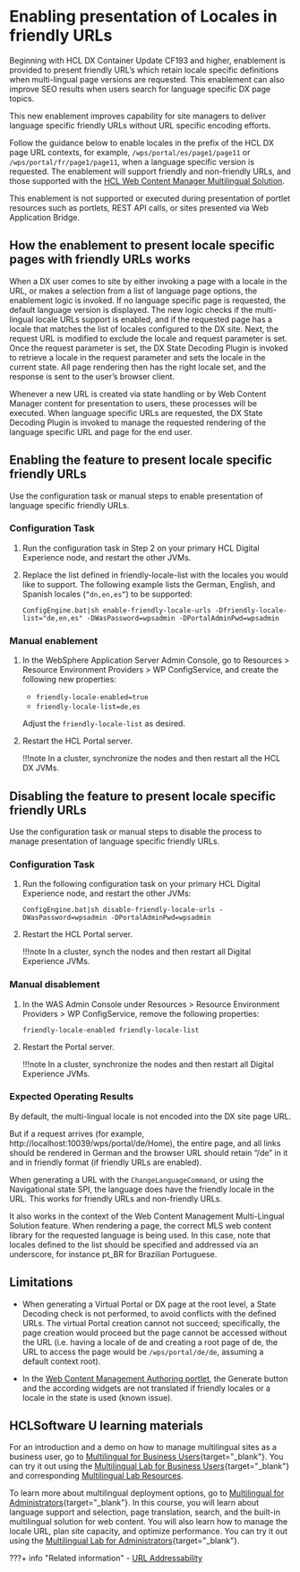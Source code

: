 # Enabling presentation of Locales in friendly URLs

Beginning with HCL DX Container Update CF193 and higher, enablement is provided to present friendly URL’s which retain locale specific definitions when multi-lingual page versions are requested. This enablement can also improve SEO results when users search for language specific DX page topics.

This new enablement improves capability for site managers to deliver language specific friendly URLs without URL specific encoding efforts.

Follow the guidance below to enable locales in the prefix of the HCL DX page URL contexts, for example, `/wps/portal/es/page1/page11` or `/wps/portal/fr/page1/page11`, when a language specific version is requested. The enablement will support friendly and non-friendly URLs, and those supported with the [HCL Web Content Manager Multilingual Solution](../../../../manage_content/wcm_authoring/multi_lingual/index.md).

This enablement is not supported or executed during presentation of portlet resources such as portlets, REST API calls, or sites presented via Web Application Bridge.

## How the enablement to present locale specific pages with friendly URLs works

When a DX user comes to site by either invoking a page with a locale in the URL, or makes a selection from a list of language page options, the enablement logic is invoked. If no language specific page is requested, the default language version is displayed. The new logic checks if the multi-lingual locale URLs support is enabled, and if the requested page has a locale that matches the list of locales configured to the DX site. Next, the request URL is modified to exclude the locale and request parameter is set. Once the request parameter is set, the DX State Decoding Plugin is invoked to retrieve a locale in the request parameter and sets the locale in the current state. All page rendering then has the right locale set, and the response is sent to the user’s browser client.

Whenever a new URL is created via state handling or by Web Content Manager content for presentation to users, these processes will be executed. When language specific URLs are requested, the DX State Decoding Plugin is invoked to manage the requested rendering of the language specific URL and page for the end user.

## Enabling the feature to present locale specific friendly URLs

Use the configuration task or manual steps to enable presentation of language specific friendly URLs.

### Configuration Task

1. Run the configuration task in Step 2 on your primary HCL Digital Experience node, and restart the other JVMs.

2. Replace the list defined in friendly-locale-list with the locales you would like to support.
The following example lists the German, English, and Spanish locales (`“dn,en,es”`) to be supported:

    ```ConfigEngine.bat|sh enable-friendly-locale-urls -Dfriendly-locale-list="de,en,es" -DWasPassword=wpsadmin -DPortalAdminPwd=wpsadmin```

### Manual enablement

1. In the WebSphere Application Server Admin Console, go to Resources > Resource Environment Providers > WP ConfigService, and create the following new properties:

    - `friendly-locale-enabled=true`
    - `friendly-locale-list=de,es`

    Adjust the `friendly-locale-list` as desired.

2. Restart the HCL Portal server.

    !!!note
        In a cluster, synchronize the nodes and then restart all the HCL DX JVMs.

## Disabling the feature to present locale specific friendly URLs

Use the configuration task or manual steps to disable the process to manage presentation of language specific friendly URLs.

### Configuration Task

1. Run the following configuration task on your primary HCL Digital Experience node, and restart the other JVMs:

    ```ConfigEngine.bat|sh disable-friendly-locale-urls -DWasPassword=wpsadmin -DPortalAdminPwd=wpsadmin```

2. Restart the HCL Portal server.

    !!!note
        In a cluster, synch the nodes and then restart all Digital Experience JVMs.

### Manual disablement

1. In the WAS Admin Console under Resources > Resource Environment Providers > WP ConfigService, remove the following properties:

    `friendly-locale-enabled friendly-locale-list`

2. Restart the Portal server.

    !!!note
        In a cluster, synchronize the nodes and then restart all Digital Experience JVMs.

### Expected Operating Results

By default, the multi-lingual locale is not encoded into the DX site page URL.

But if a request arrives (for example, http://localhost:10039/wps/portal/de/Home), the entire page, and all links should be rendered in German and the browser URL should retain “/de” in it and in friendly format (if friendly URLs are enabled).

When generating a URL with the `ChangeLanguageCommand`, or using the Navigational state SPI, the language does have the friendly locale in the URL. This works for friendly URLs and non-friendly URLs.

It also works in the context of the Web Content Management Multi-Lingual Solution feature. When rendering a page, the correct MLS web content library for the requested language is being used. In this case, note that locales defined to the list should be specified and addressed via an underscore, for instance pt_BR for Brazilian Portuguese.

## Limitations

- When generating a Virtual Portal or DX page at the root level, a State Decoding check is not performed, to avoid conflicts with the defined URLs. The virtual Portal creation cannot not succeed; specifically, the page creation would proceed but the page cannot be accessed without the URL (i.e. having a locale of de and creating a root page of de, the URL to access the page would be `/wps/portal/de/de`, assuming a default context root).

- In the [Web Content Management Authoring portlet](../../../../manage_content/wcm_authoring/authoring_portlet/index.md), the Generate button and the according widgets are not translated if friendly locales or a locale in the state is used (known issue).

## HCLSoftware U learning materials

For an introduction and a demo on how to manage multilingual sites as a business user, go to [Multilingual for Business Users](https://hclsoftwareu.hcltechsw.com/component/axs/?view=sso_config&id=3&forward=https%3A%2F%2Fhclsoftwareu.hcltechsw.com%2Fcourses%2Flesson%2F%3Fid%3D2792){target="_blank"}. You can try it out using the [Multilingual Lab for Business Users](https://hclsoftwareu.hcltechsw.com/images/Lc4sMQCcN5uxXmL13gSlsxClNTU3Mjc3NTc4MTc2/DS_Academy/DX/Business_User/HDX-BU-200_Multilingual_Lab.pdf){target="_blank"} and corresponding [Multilingual Lab Resources](https://hclsoftwareu.hcltechsw.com/images/Lc4sMQCcN5uxXmL13gSlsxClNTU3Mjc3NTc4MTc2/DS_Academy/DX/Business_User/HDX-BU-200_Multilingual_Lab_Resources.zip).

To learn more about multilingual deployment options, go to [Multilingual for Administrators](https://hclsoftwareu.hcltechsw.com/component/axs/?view=sso_config&id=3&forward=https%3A%2F%2Fhclsoftwareu.hcltechsw.com%2Fcourses%2Flesson%2F%3Fid%3D3364){target="_blank"}. In this course, you will learn about language support and selection, page translation, search, and the built-in multilingual solution for web content. You will also learn how to manage the locale URL, plan site capacity, and optimize performance. You can try it out using the [Multilingual Lab for Administrators](https://hclsoftwareu.hcltechsw.com/component/axs/?view=sso_config&id=3&forward=https%3A%2F%2Fhclsoftwareu.hcltechsw.com%2Fcourses%2Flesson%2F%3Fid%3D3364){target="_blank"}.

???+ info "Related information"
    - [URL Addressability](../../../../build_sites/create_sites/url_addressing/index.md)